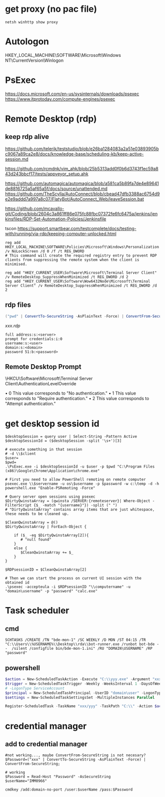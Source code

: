 # get proxy (no pac file)

    netsh winhttp show proxy

# Autologon

HKEY_LOCAL_MACHINE\SOFTWARE\Microsoft\Windows NT\CurrentVersion\Winlogon

# PsExec

https://docs.microsoft.com/en-us/sysinternals/downloads/psexec
https://www.itprotoday.com/compute-engines/psexec

# Remote Desktop (rdp)

## keep rdp alive

https://github.com/telerik/teststudio/blob/e26ba1284083a2a51e03893905bc9067a89ca2e8/docs/knowledge-base/scheduling-kb/keep-active-session.md

https://github.com/rcmdnk/vim_ahk/blob/25b5313add0f0b6d3743f1ec59a843d243bbcf17/tests/appveyor_setup.ahk

https://github.com/automagica/automagica/blob/a581ca5b89fa7de4e89641de8816725a5af65a5f/docs/source/unattended.md
https://github.com/TheScylla/AutoConnect/blob/cbead47dfb3388ac6754d9e2e9addd7a997a8c07/FlatyBot/AutoConnect_Web/leaveSession.bat

https://github.com/mcavallo-git/Coding/blob/2604c3a861ff86e075fc88fbc07372fe6fc6475a/jenkins/jenkinsfiles/RDP-Set-Automation-Policies/Jenkinsfile

tscon
https://support.smartbear.com/testcomplete/docs/testing-with/running/via-rdp/keeping-computer-unlocked.html




```
reg add HKEY_LOCAL_MACHINE\SOFTWARE\Policies\Microsoft\Windows\Personalization /v NoLockScreen /d 0 /f /t REG_DWORD
# This command will create the required registry entry to prevent RDP clients from suppressing the remote system when the client is minimised.

reg add "HKEY_CURRENT_USER\Software\Microsoft\Terminal Server Client" /v RemoteDesktop_SuppressWhenMinimized /t REG_DWORD /d 2
reg add "HKEY_CURRENT_USER\Software\Wow6432Node\Microsoft\Terminal Server Client" /v RemoteDesktop_SuppressWhenMinimized /t REG_DWORD /d 2

```

## rdp files

```powershell
("pwd" | ConvertTo-SecureString -AsPlainText -Force) | ConvertFrom-SecureString;
```
*xxx.rdp*
```
full address:s:<server>
prompt for credentials:i:0
username:s:<user>
domain:s:<domain>
password 51:b:<password>
```

## Remote Desktop Prompt

\\HKCU\Software\Microsoft\Terminal Server Client\AuthenticationLevelOverride


• 0 This value corresponds to "No authentication."
• 1 This value corresponds to "Require authentication."
• 2 This value corresponds to "Attempt authentication."


# get desktop session id

```
$desktopSession = query user | Select-String -Pattern Active
$desktopSessionId = ($desktopSession -split '\s+')[3]

# execute something in that session
# -d \\$client
$user=
$pwd=
.\PsExec.exe -i $desktopSessionId -u $user -p $pwd "C:\Program Files (x86)\Google\Chrome\Application\chrome.exe"
```



```
# First you need to allow PowerShell remoting on remote computer
psexec.exe \\$servername -u os\$username -p $password -w c:\temp -d -h  powershell.exe "Enable-PSRemoting -Force"

# Query server open sessions using psexec
$DirtyQwinstaArray = (qwinsta /SERVER:{remoteserver}| Where-Object -FilterScript {$_ -match "{username}"}) -split (" ")
# "DirtyQwinstaArray" contains array items that are just whitespace, these needs to be cleaned up.

$CleanQwinstaArray = @()
$DirtyQwinstaArray | ForEach-Object {

    if ($_ -eq $DirtyQwinstaArray[2]){
       # "null found"
    }
    else {
       $CleanQwinstaArray += $_
    }
}

$RDPsessionID = $CleanQwinstaArray[2]

# Then we can start the process on current UI session with the obtained id
.\psexec -accepteula -i $RDPsessionID "\\computername" -u "domain\username" -p "password" "calc.exe"
```


# Task scheduler

## cmd

```
SCHTASKS /CREATE /TN "bde-mon-1" /SC WEEKLY /D MON /ST 04:15 /TR "C:\\Users\\%USERNAME%\\Desktop\\rda\\bot-runner.exe /runbot bot-bde --  /silent /configfile bin/bde-mon-1.ini" /RU "DOMAIN\USERNAME" /RP "password"

```

## powershell

```powershell
$action = New-ScheduledTaskAction -Execute "C:\\yyy.exe" -Argument "xxx" -WorkingDirectory "C:\\"
$trigger = New-ScheduledTaskTrigger -Weekly -WeeksInterval 1 -DaysOfWeek Monday -At 4:30am
# -LogonType ServiceAccount
$principal = New-ScheduledTaskPrincipal -UserID "domain\user" -LogonType S4U -RunLevel Highest
$settings = New-ScheduledTaskSettingsSet -MultipleInstances Parallel

Register-ScheduledTask -TaskName "xxx/yyy" -TaskPath "C:\\" -Action $action -Trigger $trigger -Settings $settings -Principal $principal
```

# credential manager

## add to credential manager

```
#not working..., maybe ConvertFrom-SecureString is not necesary?
$Password=("xxx" | ConvertTo-SecureString -AsPlainText -Force) | ConvertFrom-SecureString;

# working
$Password = Read-Host "Password" -AsSecureString
$userName="IMM0966"

cmdkey /add:domain-no-port /user:$userName /pass:$Password
```
